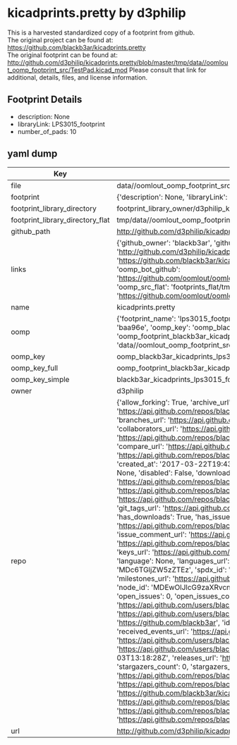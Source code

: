 # kicadprints.pretty by d3philip  
This is a harvested standardized copy of a footprint from github.  
The original project can be found at:  
https://github.com/blackb3ar/kicadprints.pretty  
The original footprint can be found at:
http://github.com/d3philip/kicadprints.pretty/blob/master/tmp/data//oomlout_oomp_footprint_src/TestPad.kicad_mod
Please consult that link for additional, details, files, and license information.  
## Footprint Details
* description: None  
* libraryLink: LPS3015_footprint  
* number_of_pads: 10  
## yaml dump  
| Key | Value |  
| --- | --- |  
| file | data//oomlout_oomp_footprint_src/kicadprints.pretty/LPS3015_footprint.kicad_mod |  
| footprint | {'description': None, 'libraryLink': 'LPS3015_footprint', 'number_of_pads': 10} |  
| footprint_library_directory | footprint_library_owner/d3philip_kicadprints.pretty |  
| footprint_library_directory_flat | tmp/data//oomlout_oomp_footprint_src/footprints_flat/blackb3ar_kicadprints_lps3015_footprint/working |  
| github_path | http://github.com/d3philip/kicadprints.pretty/blob/master/tmp/data//oomlout_oomp_footprint_src/LPS3015_footprint.kicad_mod |  
| links | {'github_owner': 'blackb3ar', 'github_repo_name': 'kicadprints.pretty', 'github_src': 'http://github.com/d3philip/kicadprints.pretty/blob/master/tmp/data//oomlout_oomp_footprint_src/TestPad.kicad_mod', 'github_src_repo': 'https://github.com/blackb3ar/kicadprints.pretty', 'oomp_bot': 'tmp/data//oomlout_oomp_footprint_src/footprints/blackb3ar_kicadprints_lps3015_footprint/working', 'oomp_bot_github': 'https://github.com/oomlout/oomlout_oomp_footprint_bot/tree/main/tmp/data//oomlout_oomp_footprint_src/footprints/blackb3ar_kicadprints_lps3015_footprint/working', 'oomp_src_flat': 'footprints_flat/tmp/data//oomlout_oomp_footprint_src/footprints_flat/blackb3ar_kicadprints_lps3015_footprint/working', 'oomp_src_flat_github': 'https://github.com/oomlout/oomlout_oomp_footprint_src/tree/main/tmp/data//oomlout_oomp_footprint_src/footprints_flat/blackb3ar_kicadprints_lps3015_footprint/working'} |  
| name | kicadprints.pretty |  
| oomp | {'footprint_name': 'lps3015_footprint', 'library_name': 'kicadprints', 'md5': 'baa96e88c870b5a3c931e660f8286fa4', 'md5_10': 'baa96e88c8', 'md5_5': 'baa96', 'md5_6': 'baa96e', 'oomp_key': 'oomp_blackb3ar_kicadprints_lps3015_footprint', 'oomp_key_extra': 'oomp_footprint_blackb3ar_kicadprints_lps3015_footprint', 'oomp_key_full': 'oomp_footprint_blackb3ar_kicadprints_lps3015_footprint_baa96e', 'oomp_key_simple': 'blackb3ar_kicadprints_lps3015_footprint', 'original_filename': 'data//oomlout_oomp_footprint_src/kicadprints.pretty/LPS3015_footprint.kicad_mod', 'owner_name': 'blackb3ar'} |  
| oomp_key | oomp_blackb3ar_kicadprints_lps3015_footprint |  
| oomp_key_full | oomp_footprint_blackb3ar_kicadprints_lps3015_footprint |  
| oomp_key_simple | blackb3ar_kicadprints_lps3015_footprint |  
| owner | d3philip |  
| repo | {'allow_forking': True, 'archive_url': 'https://api.github.com/repos/blackb3ar/kicadprints.pretty/{archive_format}{/ref}', 'archived': False, 'assignees_url': 'https://api.github.com/repos/blackb3ar/kicadprints.pretty/assignees{/user}', 'blobs_url': 'https://api.github.com/repos/blackb3ar/kicadprints.pretty/git/blobs{/sha}', 'branches_url': 'https://api.github.com/repos/blackb3ar/kicadprints.pretty/branches{/branch}', 'clone_url': 'https://github.com/blackb3ar/kicadprints.pretty.git', 'collaborators_url': 'https://api.github.com/repos/blackb3ar/kicadprints.pretty/collaborators{/collaborator}', 'comments_url': 'https://api.github.com/repos/blackb3ar/kicadprints.pretty/comments{/number}', 'commits_url': 'https://api.github.com/repos/blackb3ar/kicadprints.pretty/commits{/sha}', 'compare_url': 'https://api.github.com/repos/blackb3ar/kicadprints.pretty/compare/{base}...{head}', 'contents_url': 'https://api.github.com/repos/blackb3ar/kicadprints.pretty/contents/{+path}', 'contributors_url': 'https://api.github.com/repos/blackb3ar/kicadprints.pretty/contributors', 'created_at': '2017-03-22T19:43:51Z', 'default_branch': 'master', 'deployments_url': 'https://api.github.com/repos/blackb3ar/kicadprints.pretty/deployments', 'description': None, 'disabled': False, 'downloads_url': 'https://api.github.com/repos/blackb3ar/kicadprints.pretty/downloads', 'events_url': 'https://api.github.com/repos/blackb3ar/kicadprints.pretty/events', 'fork': False, 'forks': 0, 'forks_count': 0, 'forks_url': 'https://api.github.com/repos/blackb3ar/kicadprints.pretty/forks', 'full_name': 'blackb3ar/kicadprints.pretty', 'git_commits_url': 'https://api.github.com/repos/blackb3ar/kicadprints.pretty/git/commits{/sha}', 'git_refs_url': 'https://api.github.com/repos/blackb3ar/kicadprints.pretty/git/refs{/sha}', 'git_tags_url': 'https://api.github.com/repos/blackb3ar/kicadprints.pretty/git/tags{/sha}', 'git_url': 'git://github.com/blackb3ar/kicadprints.pretty.git', 'has_discussions': False, 'has_downloads': True, 'has_issues': True, 'has_pages': False, 'has_projects': True, 'has_wiki': True, 'homepage': None, 'hooks_url': 'https://api.github.com/repos/blackb3ar/kicadprints.pretty/hooks', 'html_url': 'https://github.com/blackb3ar/kicadprints.pretty', 'id': 85869237, 'is_template': False, 'issue_comment_url': 'https://api.github.com/repos/blackb3ar/kicadprints.pretty/issues/comments{/number}', 'issue_events_url': 'https://api.github.com/repos/blackb3ar/kicadprints.pretty/issues/events{/number}', 'issues_url': 'https://api.github.com/repos/blackb3ar/kicadprints.pretty/issues{/number}', 'keys_url': 'https://api.github.com/repos/blackb3ar/kicadprints.pretty/keys{/key_id}', 'labels_url': 'https://api.github.com/repos/blackb3ar/kicadprints.pretty/labels{/name}', 'language': None, 'languages_url': 'https://api.github.com/repos/blackb3ar/kicadprints.pretty/languages', 'license': {'key': 'mit', 'name': 'MIT License', 'node_id': 'MDc6TGljZW5zZTEz', 'spdx_id': 'MIT', 'url': 'https://api.github.com/licenses/mit'}, 'merges_url': 'https://api.github.com/repos/blackb3ar/kicadprints.pretty/merges', 'milestones_url': 'https://api.github.com/repos/blackb3ar/kicadprints.pretty/milestones{/number}', 'mirror_url': None, 'name': 'kicadprints.pretty', 'network_count': 0, 'node_id': 'MDEwOlJlcG9zaXRvcnk4NTg2OTIzNw==', 'notifications_url': 'https://api.github.com/repos/blackb3ar/kicadprints.pretty/notifications{?since,all,participating}', 'open_issues': 0, 'open_issues_count': 0, 'owner': {'avatar_url': 'https://avatars.githubusercontent.com/u/11505196?v=4', 'events_url': 'https://api.github.com/users/blackb3ar/events{/privacy}', 'followers_url': 'https://api.github.com/users/blackb3ar/followers', 'following_url': 'https://api.github.com/users/blackb3ar/following{/other_user}', 'gists_url': 'https://api.github.com/users/blackb3ar/gists{/gist_id}', 'gravatar_id': '', 'html_url': 'https://github.com/blackb3ar', 'id': 11505196, 'login': 'blackb3ar', 'node_id': 'MDQ6VXNlcjExNTA1MTk2', 'organizations_url': 'https://api.github.com/users/blackb3ar/orgs', 'received_events_url': 'https://api.github.com/users/blackb3ar/received_events', 'repos_url': 'https://api.github.com/users/blackb3ar/repos', 'site_admin': False, 'starred_url': 'https://api.github.com/users/blackb3ar/starred{/owner}{/repo}', 'subscriptions_url': 'https://api.github.com/users/blackb3ar/subscriptions', 'type': 'User', 'url': 'https://api.github.com/users/blackb3ar'}, 'private': False, 'pulls_url': 'https://api.github.com/repos/blackb3ar/kicadprints.pretty/pulls{/number}', 'pushed_at': '2018-01-03T13:18:28Z', 'releases_url': 'https://api.github.com/repos/blackb3ar/kicadprints.pretty/releases{/id}', 'size': 4, 'ssh_url': 'git@github.com:blackb3ar/kicadprints.pretty.git', 'stargazers_count': 0, 'stargazers_url': 'https://api.github.com/repos/blackb3ar/kicadprints.pretty/stargazers', 'statuses_url': 'https://api.github.com/repos/blackb3ar/kicadprints.pretty/statuses/{sha}', 'subscribers_count': 0, 'subscribers_url': 'https://api.github.com/repos/blackb3ar/kicadprints.pretty/subscribers', 'subscription_url': 'https://api.github.com/repos/blackb3ar/kicadprints.pretty/subscription', 'svn_url': 'https://github.com/blackb3ar/kicadprints.pretty', 'tags_url': 'https://api.github.com/repos/blackb3ar/kicadprints.pretty/tags', 'teams_url': 'https://api.github.com/repos/blackb3ar/kicadprints.pretty/teams', 'temp_clone_token': None, 'topics': [], 'trees_url': 'https://api.github.com/repos/blackb3ar/kicadprints.pretty/git/trees{/sha}', 'updated_at': '2018-01-03T13:18:05Z', 'url': 'https://api.github.com/repos/blackb3ar/kicadprints.pretty', 'visibility': 'public', 'watchers': 0, 'watchers_count': 0, 'web_commit_signoff_required': False} |  
| url | http://github.com/d3philip/kicadprints.pretty |  

